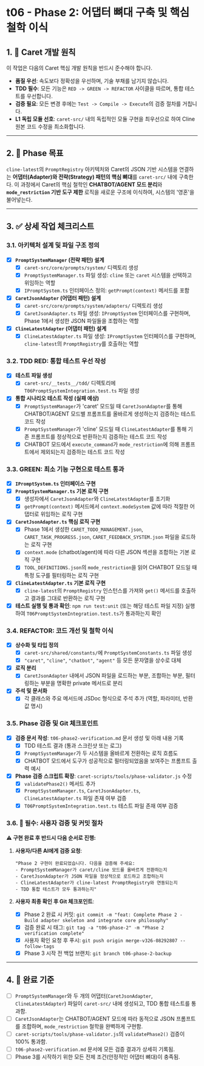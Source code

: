# t06 - Phase 2: 어댑터 뼈대 구축 및 핵심 철학 이식

## 1. 📜 Caret 개발 원칙

이 작업은 다음의 Caret 핵심 개발 원칙을 반드시 준수해야 합니다.

*   **품질 우선**: 속도보다 정확성을 우선하며, 기술 부채를 남기지 않습니다.
*   **TDD 필수**: 모든 기능은 `RED -> GREEN -> REFACTOR` 사이클을 따르며, 통합 테스트를 우선합니다.
*   **검증 필요**: 모든 변경 후에는 `Test -> Compile -> Execute`의 검증 절차를 거칩니다.
*   **L1 독립 모듈 선호**: `caret-src/` 내의 독립적인 모듈 구현을 최우선으로 하여 Cline 원본 코드 수정을 최소화합니다.

---

## 2. 🎯 Phase 목표

`cline-latest`의 `PromptRegistry` 아키텍처와 Caret의 JSON 기반 시스템을 연결하는 **어댑터(Adapter)와 전략(Strategy) 패턴의 핵심 뼈대**를 `caret-src/` 내에 구축한다. 이 과정에서 Caret의 핵심 철학인 **CHATBOT/AGENT 모드 분리**와 **`mode_restriction` 기반 도구 제한** 로직을 새로운 구조에 이식하여, 시스템의 '영혼'을 불어넣는다.

---

## 3. ✅ 상세 작업 체크리스트

### 3.1. 아키텍처 설계 및 파일 구조 정의
- [x] **`PromptSystemManager` (전략 패턴) 설계**
    - [x] `caret-src/core/prompts/system/` 디렉토리 생성
    - [x] `PromptSystemManager.ts` 파일 생성: `cline` 또는 `caret` 시스템을 선택하고 위임하는 역할
    - [x] `IPromptSystem.ts` 인터페이스 정의: `getPrompt(context)` 메서드를 포함
- [x] **`CaretJsonAdapter` (어댑터 패턴) 설계**
    - [x] `caret-src/core/prompts/system/adapters/` 디렉토리 생성
    - [x] `CaretJsonAdapter.ts` 파일 생성: `IPromptSystem` 인터페이스를 구현하며, Phase 1에서 생성한 JSON 파일들을 조합하는 역할
- [x] **`ClineLatestAdapter` (어댑터 패턴) 설계**
    - [x] `ClineLatestAdapter.ts` 파일 생성: `IPromptSystem` 인터페이스를 구현하며, `cline-latest`의 `PromptRegistry`를 호출하는 역할

### 3.2. TDD RED: 통합 테스트 우선 작성
- [x] **테스트 파일 생성**
    - [x] `caret-src/__tests__/tdd/` 디렉토리에 `T06PromptSystemIntegration.test.ts` 파일 생성
- [x] **통합 시나리오 테스트 작성 (실패 예상)**
    - [x] `PromptSystemManager`가 'caret' 모드일 때 `CaretJsonAdapter`를 통해 CHATBOT/AGENT 모드별 프롬프트를 올바르게 생성하는지 검증하는 테스트 코드 작성
    - [x] `PromptSystemManager`가 'cline' 모드일 때 `ClineLatestAdapter`를 통해 기존 프롬프트를 정상적으로 반환하는지 검증하는 테스트 코드 작성
    - [x] CHATBOT 모드에서 `execute_command`가 `mode_restriction`에 의해 프롬프트에서 제외되는지 검증하는 테스트 코드 작성

### 3.3. GREEN: 최소 기능 구현으로 테스트 통과
- [x] **`IPromptSystem.ts` 인터페이스 구현**
- [x] **`PromptSystemManager.ts` 기본 로직 구현**
    - [x] 생성자에서 `CaretJsonAdapter`와 `ClineLatestAdapter`를 초기화
    - [x] `getPrompt(context)` 메서드에서 `context.modeSystem` 값에 따라 적절한 어댑터로 위임하는 로직 구현
- [x] **`CaretJsonAdapter.ts` 핵심 로직 구현**
    - [x] Phase 1에서 생성한 `CARET_TODO_MANAGEMENT.json`, `CARET_TASK_PROGRESS.json`, `CARET_FEEDBACK_SYSTEM.json` 파일을 로드하는 로직 구현
    - [x] `context.mode` (chatbot/agent)에 따라 다른 JSON 섹션을 조합하는 기본 로직 구현
    - [x] `TOOL_DEFINITIONS.json`의 `mode_restriction`을 읽어 CHATBOT 모드일 때 특정 도구를 필터링하는 로직 구현
- [x] **`ClineLatestAdapter.ts` 기본 로직 구현**
    - [x] `cline-latest`의 `PromptRegistry` 인스턴스를 가져와 `get()` 메서드를 호출하고 결과를 그대로 반환하는 로직 구현
- [x] **테스트 실행 및 통과 확인**: `npm run test:unit` (또는 해당 테스트 파일 지정) 실행하여 `T06PromptSystemIntegration.test.ts`가 통과하는지 확인

### 3.4. REFACTOR: 코드 개선 및 철학 이식
- [x] **상수화 및 타입 정의**
    - [x] `caret-src/shared/constants/`에 `PromptSystemConstants.ts` 파일 생성
    - [x] `"caret"`, `"cline"`, `"chatbot"`, `"agent"` 등 모든 문자열을 상수로 대체
- [x] **로직 분리**
    - [x] `CaretJsonAdapter` 내에서 JSON 파일을 로드하는 부분, 조합하는 부분, 필터링하는 부분을 명확한 private 메서드로 분리
- [x] **주석 및 문서화**
    - [x] 각 클래스와 주요 메서드에 JSDoc 형식으로 주석 추가 (역할, 파라미터, 반환값 명시)

### 3.5. Phase 검증 및 Git 체크포인트
- [x] **검증 문서 작성**: `t06-phase2-verification.md` 문서 생성 및 아래 내용 기록
    - [x] TDD 테스트 결과 (통과 스크린샷 또는 로그)
    - [x] `PromptSystemManager`가 두 시스템을 올바르게 전환하는 로직 흐름도
    - [x] CHATBOT 모드에서 도구가 성공적으로 필터링되었음을 보여주는 프롬프트 출력 예시
- [x] **Phase 검증 스크립트 확장**: `caret-scripts/tools/phase-validator.js` 수정
    - [x] `validatePhase2()` 메서드 추가
    - [x] `PromptSystemManager.ts`, `CaretJsonAdapter.ts`, `ClineLatestAdapter.ts` 파일 존재 여부 검증
    - [x] `T06PromptSystemIntegration.test.ts` 테스트 파일 존재 여부 검증

### 3.6. 🚨 필수: 사용자 검증 및 커밋 절차
**⚠️ 구현 완료 후 반드시 다음 순서로 진행:**

1. **사용자/다른 AI에게 검증 요청**:
   ```
   "Phase 2 구현이 완료되었습니다. 다음을 검증해 주세요:
   - PromptSystemManager가 caret/cline 모드를 올바르게 전환하는지
   - CaretJsonAdapter가 JSON 파일을 정상적으로 로드하고 조합하는지  
   - ClineLatestAdapter가 cline-latest PromptRegistry와 연동되는지
   - TDD 통합 테스트가 모두 통과하는지"
   ```

2. **사용자 최종 확인 후 Git 체크포인트**:
   - [x] Phase 2 완료 시 커밋: `git commit -m "feat: Complete Phase 2 - Build adapter skeleton and integrate core philosophy"`
   - [x] 검증 완료 시 태그: `git tag -a "t06-phase-2" -m "Phase 2 verification complete"`
   - [x] 사용자 확인 요청 후 푸시: `git push origin merge-v326-08292807 --follow-tags`
   - [x] Phase 3 시작 전 백업 브랜치: `git branch t06-phase-2-backup`

---

## 4. 🏁 완료 기준

- [ ] `PromptSystemManager`와 두 개의 어댑터(`CaretJsonAdapter`, `ClineLatestAdapter`) 파일이 `caret-src/` 내에 생성되고, TDD 통합 테스트를 통과함.
- [ ] `CaretJsonAdapter`는 CHATBOT/AGENT 모드에 따라 동적으로 JSON 프롬프트를 조합하며, `mode_restriction` 철학을 완벽하게 구현함.
- [ ] `caret-scripts/tools/phase-validator.js`의 `validatePhase2()` 검증이 100% 통과함.
- [ ] `t06-phase2-verification.md` 문서에 모든 검증 결과가 상세히 기록됨.
- [ ] Phase 3를 시작하기 위한 모든 전제 조건(안정적인 어댑터 뼈대)이 충족됨.

